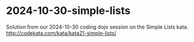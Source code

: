 # 2024-10-30-simple-lists
Solution from our 2024-10-30 coding dojo session on the Simple Lists kata. http://codekata.com/kata/kata21-simple-lists/
